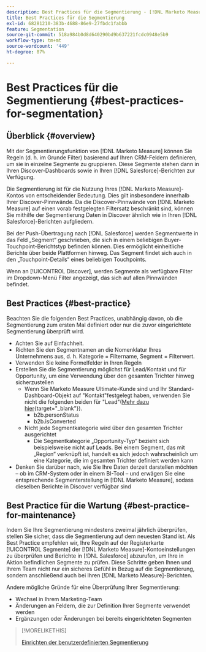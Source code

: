 ```yaml
---
description: Best Practices für die Segmentierung - [!DNL Marketo Measure]
title: Best Practices für die Segmentierung
exl-id: 68281210-383b-4688-86e9-27fbdc1fabbb
feature: Segmentation
source-git-commit: 518a984b0d8d640290bd9b637221fcdc0948e5b9
workflow-type: tm+mt
source-wordcount: '449'
ht-degree: 87%

---
```


# Best Practices für die Segmentierung {#best-practices-for-segmentation}

## Überblick {#overview}

Mit der Segmentierungsfunktion von [!DNL Marketo Measure] können Sie Regeln (d. h. im Grunde Filter) basierend auf Ihren CRM-Feldern definieren, um sie in einzelne Segmente zu gruppieren. Diese Segmente stehen dann in Ihren Discover-Dashboards sowie in Ihren [!DNL Salesforce]-Berichten zur Verfügung.

Die Segmentierung ist für die Nutzung Ihres [!DNL Marketo Measure]-Kontos von entscheidender Bedeutung. Dies gilt insbesondere innerhalb Ihrer Discover-Pinnwände. Da die Discover-Pinnwände von [!DNL Marketo Measure] auf einen vorab festgelegten Filtersatz beschränkt sind, können Sie mithilfe der Segmentierung Daten in Discover ähnlich wie in Ihren [!DNL Salesforce]-Berichten aufgliedern.

Bei der Push-Übertragung nach [!DNL Salesforce] werden Segmentwerte in das Feld „Segment“ geschrieben, die sich in einem beliebigen Buyer-Touchpoint-Berichtstyp befinden können. Dies ermöglicht einheitliche Berichte über beide Plattformen hinweg. Das Segment findet sich auch in den „Touchpoint-Details“ eines beliebigen Touchpoints.

Wenn an [!UICONTROL Discover], werden Segmente als verfügbare Filter im Dropdown-Menü Filter angezeigt, das sich auf allen Pinnwänden befindet.

## Best Practices {#best-practice}

Beachten Sie die folgenden Best Practices, unabhängig davon, ob die Segmentierung zum ersten Mal definiert oder nur die zuvor eingerichtete Segmentierung überprüft wird.

* Achten Sie auf Einfachheit. 
* Richten Sie den Segmentnamen an die Nomenklatur Ihres Unternehmens aus, d. h. Kategorie = Filtername, Segment = Filterwert.
* Verwenden Sie keine Formelfelder in Ihren Regeln
* Erstellen Sie die Segmentierung möglichst für Lead/Kontakt und für Opportunity, um eine Verwendung über den gesamten Trichter hinweg sicherzustellen
   * Wenn Sie Marketo Measure Ultimate-Kunde sind und Ihr Standard-Dashboard-Objekt auf &quot;Kontakt&quot;festgelegt haben, verwenden Sie nicht die folgenden beiden für &quot;Lead&quot;([Mehr dazu hier](/help/marketo-measure-ultimate/data-integrity-requirement.md){target="_blank"}).
      * b2b.personStatus
      * b2b.isConverted
   * Nicht jede Segmentkategorie wird über den gesamten Trichter ausgerichtet
      * Die Segmentkategorie „Opportunity-Typ“ bezieht sich beispielsweise nicht auf Leads. Bei einem Segment, das mit „Region“ verknüpft ist, handelt es sich jedoch wahrscheinlich um eine Kategorie, die im gesamten Trichter definiert werden kann
* Denken Sie darüber nach, wie Sie Ihre Daten derzeit darstellen möchten – ob im CRM-System oder in einem BI-Tool – und erwägen Sie eine entsprechende Segmenterstellung in [!DNL Marketo Measure], sodass dieselben Berichte in Discover verfügbar sind

## Best Practice für die Wartung {#best-practice-for-maintenance}

Indem Sie Ihre Segmentierung mindestens zweimal jährlich überprüfen, stellen Sie sicher, dass die Segmentierung auf dem neuesten Stand ist. Als Best Practice empfehlen wir, Ihre Regeln auf der Registerkarte [!UICONTROL Segmente] der [!DNL Marketo Measure]-Kontoeinstellungen zu überprüfen und Berichte in [!DNL Salesforce] abzurufen, um Ihre in Aktion befindlichen Segmente zu prüfen. Diese Schritte geben Ihnen und Ihrem Team nicht nur ein sicheres Gefühl in Bezug auf die Segmentierung, sondern anschließend auch bei Ihren [!DNL Marketo Measure]-Berichten.

Andere mögliche Gründe für eine Überprüfung Ihrer Segmentierung:

* Wechsel in Ihrem Marketing-Team
* Änderungen an Feldern, die zur Definition Ihrer Segmente verwendet werden
* Ergänzungen oder Änderungen bei bereits eingerichteten Segmenten

>[!MORELIKETHIS]
>
>[Einrichten der benutzerdefinierten Segmentierung](/help/advanced-marketo-measure-features/segmentation/custom-segmentation.md)

